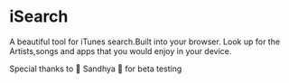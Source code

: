 # iSearch
A beautiful tool for iTunes search.Built into your browser.
Look up for the Artists,songs and apps that you would enjoy in your device.


Special thanks to :rose: Sandhya :rose: for beta testing 
